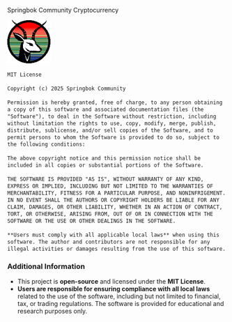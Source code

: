 Springbok Community Cryptocurrency

![image](https://raw.githubusercontent.com/Springbok-Community/Springbok/refs/heads/master/SPRINGBOK.png)


```
MIT License

Copyright (c) 2025 Springbok Community

Permission is hereby granted, free of charge, to any person obtaining a copy of this software and associated documentation files (the "Software"), to deal in the Software without restriction, including without limitation the rights to use, copy, modify, merge, publish, distribute, sublicense, and/or sell copies of the Software, and to permit persons to whom the Software is provided to do so, subject to the following conditions:

The above copyright notice and this permission notice shall be included in all copies or substantial portions of the Software.

THE SOFTWARE IS PROVIDED "AS IS", WITHOUT WARRANTY OF ANY KIND, EXPRESS OR IMPLIED, INCLUDING BUT NOT LIMITED TO THE WARRANTIES OF MERCHANTABILITY, FITNESS FOR A PARTICULAR PURPOSE, AND NONINFRIGEMENT. IN NO EVENT SHALL THE AUTHORS OR COPYRIGHT HOLDERS BE LIABLE FOR ANY CLAIM, DAMAGES, OR OTHER LIABILITY, WHETHER IN AN ACTION OF CONTRACT, TORT, OR OTHERWISE, ARISING FROM, OUT OF OR IN CONNECTION WITH THE SOFTWARE OR THE USE OR OTHER DEALINGS IN THE SOFTWARE.

**Users must comply with all applicable local laws** when using this software. The author and contributors are not responsible for any illegal activities or damages resulting from the use of this software.
```

### Additional Information

- This project is **open-source** and licensed under the **MIT License**.
- **Users are responsible for ensuring compliance with all local laws** related to the use of the software, including but not limited to financial, tax, or trading regulations. The software is provided for educational and research purposes only.

